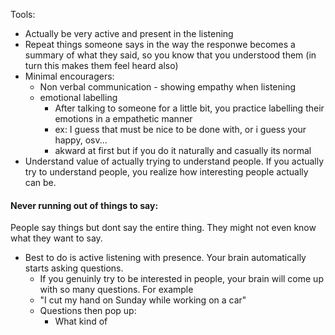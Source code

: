 
Tools:

- Actually be very active and present in the listening
- Repeat things someone says in the way the responwe becomes a summary of what they said, so you know that you understood them (in turn this makes them feel heard also)
- Minimal encouragers:
	- Non verbal communication - showing empathy when listening
	- emotional labelling
		- After talking to someone for a little bit, you practice labelling their emotions in a empathetic manner
		- ex: I guess that must be nice to be done with, or i guess your happy, osv...
		- akward at first but if you do it naturally and casually its normal
- Understand value of actually trying to understand people. If you actually try to understand people, you realize how interesting people actually can be.

#### Never running out of things to say:

People say things but dont say the entire thing. They might not even know what they want to say.

- Best to do is active listening with presence. Your brain automatically starts asking questions. 
	- If you genuinly try to be interested in people, your brain will come up with so many questions. For example
	- "I cut my hand on Sunday while working on a car"
	- Questions then pop up:
		- What kind of 